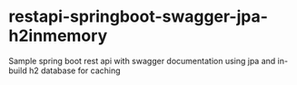 # restapi-springboot-swagger-jpa-h2inmemory
Sample spring boot rest api with swagger documentation using jpa and in-build h2 database for caching
